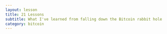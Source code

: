 ```yaml
---
layout: lesson
title: 21 Lessons
subtitle: What I've learned from falling down the Bitcoin rabbit hole
category: bitcoin
---
```


<!-- Part III -->
[Nakamoto Institute]: http://nakamotoinstitute.org
[trojan-paper]: http://citeseerx.ist.psu.edu/viewdoc/download?doi=10.1.1.720.9288&rep=rep1&type=pdf
[Elliptic curve examples]: https://commons.wikimedia.org/wiki/File:ECClines-2.svg

<!-- Part II -->
[Blind monks]: https://en.wikipedia.org/wiki/Blind_men_and_an_elephant

<!-- Part I -->
[Michael Goldstein]: https://medium.com/@bitstein
[Pierre Rochard]: https://medium.com/@pierre_rochard
